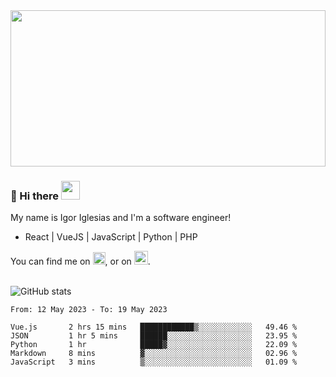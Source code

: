 <img src="https://c.tenor.com/KjVxfRrrncUAAAAd/matrix.gif" width="100%" height="250px">

### 🔭 Hi there <img src="https://raw.githubusercontent.com/MartinHeinz/MartinHeinz/master/wave.gif" width="30px">


My name is Igor Iglesias and I'm a software engineer!
<br>

<ul>
  <li> React | VueJS | JavaScript | Python | PHP </li>
</ul>
You can find me on <a href="https://twitter.com/IgorIglesias5"><img src="https://i.imgur.com/JLLlB5S.png" width="20px"></a>, or on <a href="https://www.linkedin.com/in/igor-iglesias-62478428/"><img src="https://i.imgur.com/PXyIkWx.png" width="22px"></a>.

<br>
<br>

![GitHub stats](https://github-readme-stats.vercel.app/api?username=igoiglesias&show_icons=true&count_private=true&theme=chartreuse-dark&hide_title=true)

<!--START_SECTION:waka-->

```text
From: 12 May 2023 - To: 19 May 2023

Vue.js       2 hrs 15 mins   ████████████▒░░░░░░░░░░░░   49.46 %
JSON         1 hr 5 mins     ██████░░░░░░░░░░░░░░░░░░░   23.95 %
Python       1 hr            █████▓░░░░░░░░░░░░░░░░░░░   22.09 %
Markdown     8 mins          ▓░░░░░░░░░░░░░░░░░░░░░░░░   02.96 %
JavaScript   3 mins          ▒░░░░░░░░░░░░░░░░░░░░░░░░   01.09 %
```

<!--END_SECTION:waka-->
